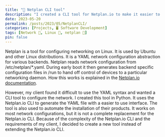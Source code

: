 ```yaml
---
title: "🛜 Netplan CLI tool"
description: "I created a CLI tool for Netplan.io to make it easier to configure the network on Linux."
date: 2023-05-20
permalink: /posts/2023/05/NetplanCLI/
categories: [Projects, 🖥️ Software Development]
tags: [Network 🛜, Linux 🐧, netplan 🛜]
pin: false
---
```


Netplan is a tool for configuring networking on Linux. It is used by Ubuntu and other Linux distributions. It is a YAML network configuration abstraction for various backends. Netplan reads network configuration from /etc/netplan/*.yaml. During early boot it then generates backend specific configuration files in /run to hand off control of devices to a particular networking daemon. How this works is explained in the [Netplan.io documentation](https://netplan.io/). 

However, my client found it difficult to use the YAML syntax and wanted a CLI tool to configure the network. I created this tool in Python. It uses the Netplan.io CLI to generate the YAML file with a easier to use interface. The tool is also used to automate the installation of their products. It works on most network configurations, but it is not a complete replacement for the Netplan.io CLI. Because of the complexity of the Netplan.io CLI and the requirements of my client, I decided to create a new tool instead of extending the Netplan.io CLI.
